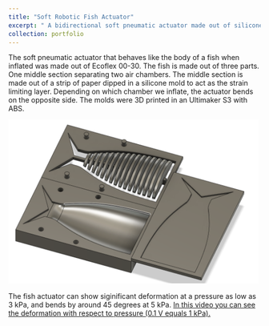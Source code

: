 ```yaml
---
title: "Soft Robotic Fish Actuator"
excerpt: " A bidirectional soft pneumatic actuator made out of silicone<br/><img src='/images/soft_fish.png'>"
collection: portfolio
---
```


The soft pneumatic actuator that behaves like the body of a fish when inflated was made out of Ecoflex 00-30. The fish is made out of three parts. One middle section separating two air chambers. The middle section is made out of a strip of paper dipped in a silicone mold to act as the strain limiting layer. Depending on which chamber we inflate, the actuator bends on the opposite side. The molds were 3D printed in an Ultimaker S3 with ABS.

<img src="/images/soft_fish_mold.png" alt="mold cad" width="500"/>

The fish actuator can show siginificant deformation at a pressure as low as 3 kPa, and bends by around 45 degrees at 5 kPa. [In this video you can see the deformation with respect to pressure (0.1 V equals 1 kPa).](https://drive.google.com/file/d/1eQE0xkAif4GYj6oZD5JLq-73Iq-HfeaK/view?usp=drive_link)
